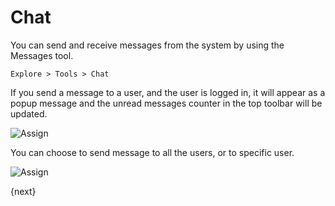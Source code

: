 <!-- add-breadcrumbs -->
# Chat

You can send and receive messages from the system by using the Messages tool. 

`Explore > Tools > Chat`

If you send a message to a user, and the user is logged in, it will appear as a popup message and the unread messages counter in the top toolbar will be
updated.

<img class="screenshot" alt="Assign" src="/docs/assets/img/collaboration-tools/chat-1.png">

You can choose to send message to all the users, or to specific user.

<img class="screenshot" alt="Assign" src="/docs/assets/img/collaboration-tools/chat-2.png">

{next}
